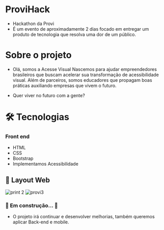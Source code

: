 # ProviHack
- Hackathon da Provi
- É um evento de aproximadamente 2 dias focado em entregar um produto de tecnologia que resolva uma dor de um público.

# Sobre o projeto

- Olá, somos a Acesse Visual 
Nascemos para ajudar empreendedores brasileiros que buscam acelerar sua transformação de acessibilidade visual. 
Além de parceiros, somos educadores que propagam boas práticas auxiliando empresas que vivem o futuro.

- Quer viver no futuro com a gente? 

# 🛠 Tecnologias

 ### Front end
-  HTML
-  CSS 
-  Bootstrap 
- Implementamos Acessibilidade



## 🎨   Layout Web

![print 2](https://user-images.githubusercontent.com/59877258/143799500-80deaad3-06f3-40af-b43b-5bc625ca0a54.png)
![provi3](https://user-images.githubusercontent.com/59877258/143799504-26f04bf6-49ce-4ed0-8090-a88eb4c36a16.png)




### 🚧 Em construção... 🚧

- O projeto irá continuar e desenvolver melhorias, também queremos aplicar Back-end e mobile.
